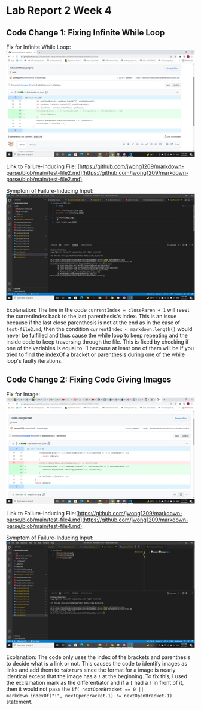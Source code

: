 # **Lab Report 2 Week 4**

## Code Change 1: Fixing Infinite While Loop
Fix for Infinite While Loop: ![](infiniteWhileLoopFix.png)

Link to Failure-Inducing File: [https://github.com/jwong1209/markdown-parse/blob/main/test-file2.md](https://github.com/jwong1209/markdown-parse/blob/main/test-file2.md)

Symptom of Failure-Inducing Input: 
![Infinite While Loop](infiniteWhileLoop.png)

Explanation: The line in the code `currentIndex = closeParen + 1` will reset the currentIndex back to the last parenthesis's index. This is an issue because if the last close parenthesis is not at the end as in the case of `test-file2.md`, then the condition `currentIndex < markdown.length()` would never be fulfilled and thus cause the while loop to keep repeating and the inside code to keep traversing through the file. This is fixed by checking if one of the variables is equal to -1 because at least one of them will be if you tried to find the indexOf a bracket or parenthesis during one of the while loop's faulty iterations.

## Code Change 2: Fixing Code Giving Images
Fix for Image: ![](imageGivenFix.png)

Link to Failure-Inducing File:[https://github.com/jwong1209/markdown-parse/blob/main/test-file4.md](https://github.com/jwong1209/markdown-parse/blob/main/test-file4.md)

Symptom of Failure-Inducing Input:
![imageGiven](imageGiven.png)

Explanation: The code only uses the index of the brackets and parenthesis to decide what is a link or not. This causes the code to identify images as links and add them to `toReturn` since the format for a image is nearly identical except that the image has a `!` at the beginning. To fix this, I used the exclamation mark as the differentiator and if a `[` had a `!` in front of it, then it would not pass the `if( nextOpenBracket == 0 || markdown.indexOf("!", nextOpenBracket-1) != nextOpenBracket-1)` statement. 